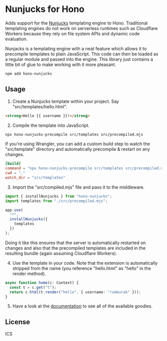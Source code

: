 # Nunjucks for Hono

Adds support for the [Nunjucks](https://mozilla.github.io/nunjucks/) templating 
engine to Hono. Traditional templating engines do not work on serverless
runtimes such as Cloudflare Workers because they rely on file system APIs and
dynamic code evaluation.

Nunjacks is a templating engine with a neat feature which allows it to
precompile templates to plain JavaScript. This code can then be loaded as a
regular module and passed into the engine. This library just contains a little bit
of glue to make working with it more pleasant.

```bash
npm add hono-nunjucks
```

## Usage

1. Create a Nunjucks template within your project. Say "src/templates/hello.html".

```html
<strong>Hello {{ username }}!</strong>
```

2. Compile the template into JavaScript.

```bash
npx hono-nunjucks-precompile src/templates src/precompiled.mjs
```

If you're using Wrangler, you can add a custom build step to watch the "src/template" directory 
and automatically precompile & restart on any changes.

```toml
[build]
command = "npx hono-nunjucks-precompile src/templates src/precompiled.mjs"
cwd = "."
watch_dir = "src/templates"
```

3. Import the "src/compiled.mjs" file and pass it to the middleware.

```typescript
import { installNunjucks } from "hono-nunjucks";
import templates from "./src/precompiled.mjs";

app.use(
  "*",
  installNunjucks({
    templates
  })
);
```

Doing it like this ensures that the server is automatically restarted on changes
and also that the precompiled templates are included in the resulting bundle
(again assuming Cloudflare Workers).

4. Use the template in your code. Note that the extension is automatically
stripped from the name (you reference "hello.html" as "hello" in the render method).

```typescript
async function home(c: Context) {
  const t = c.get("t");
  return c.html(t.render("hello", { username: "rumburak" }));
}
```

5. Have a look at the [documentation](https://mozilla.github.io/nunjucks/templating.html) to 
see all of the available goodies.

## License

ICS
